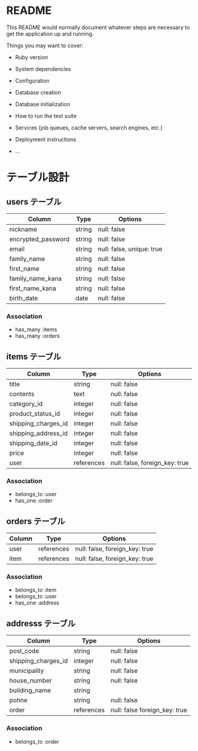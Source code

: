 # README

This README would normally document whatever steps are necessary to get the
application up and running.

Things you may want to cover:

* Ruby version

* System dependencies

* Configuration

* Database creation

* Database initialization

* How to run the test suite

* Services (job queues, cache servers, search engines, etc.)

* Deployment instructions

* ...

# テーブル設計

## users テーブル

| Column             | Type   | Options                   |
| ------------------ | ------ | ------------------------- |
| nickname           | string | null: false               |
| encrypted_password | string | null: false               |
| email              | string | null: false, unique: true |
| family_name        | string | null: false               |
| first_name         | string | null: false               |
| family_name_kana   | string | null: false               |
| first_name_kana    | string | null: false               |
| birth_date         | date   | null: false               |


### Association

- has_many :items
- has_many :orders

 ## items テーブル

| Column              | Type       | Options                        |
| ------              | ------     | -----------                    |
| title               | string     | null: false                    |
| contents            | text       | null: false                    |
| category_id         | integer    | null: false                    |
| product_status_id   | integer    | null: false                    |
| shipping_charges_id | integer    | null: false                    |
| shipping_address_id | integer    | null: false                    |
| shipping_date_id    | integer    | null: false                    |
| price               | integer    | null: false                    |
| user                | references | null: false, foreign_key: true |

### Association
 - belongs_to :user
 - has_one :order

## orders テーブル

| Column     | Type          | Options                        |
| ------     |    ---------- | ------------------------------ |
| user       | references    | null: false, foreign_key: true |
| item       | references    | null: false, foreign_key: true |



### Association

- belongs_to :item
- belongs_to :user
- has_one :address

## addresss テーブル

| Column             | Type      | Options                       |
| ------------------ | ------    | -------------------------     |
| post_code          | string    | null: false                   |
| shipping_charges_id| integer   | null: false                   |
| municipality       | string    | null: false                   |
| house_number       | string    | null: false                   |
| building_name      | string    |                               |
| pohne              | string    | null: false                   |
| order              | references| null: false foreign_key: true |

### Association
 - belongs_to :order